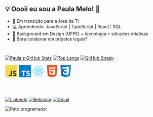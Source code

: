 
## 💡 Oooii eu sou a Paula Melo! 🦆

- 🚀 Em transição para a área de TI  
- 💻 Aprendendo: JavaScript | TypeScript | React | SQL 
- 🎨 Background em Design (UFPE) + tecnologia = soluções criativas  
- 🤝 Bora colaborar em projetos legais?

<br>

[![Paula's GitHub Stats](https://github-readme-stats.vercel.app/api?username=paulamelo2404&show_icons=true&theme=radical&layout=compact&hide=issues,prs)](https://github.com/paulamelo2404)
[![Top Langs](https://github-readme-stats.vercel.app/api/top-langs/?username=paulamelo2404&layout=compact&theme=radical)](https://github.com/paulamelo2404)
[![GitHub Streak](https://streak-stats.demolab.com?user=paulamelo2404&theme=radical&hide_border=true)](https://git.io/streak-stats)


<p align="left">
  <img src="https://raw.githubusercontent.com/devicons/devicon/master/icons/javascript/javascript-original.svg" alt="JavaScript" width="40" height="40"/>
  <img src="https://raw.githubusercontent.com/devicons/devicon/master/icons/typescript/typescript-original.svg" alt="TypeScript" width="40" height="40"/>
  <img src="https://raw.githubusercontent.com/devicons/devicon/master/icons/react/react-original.svg" alt="React" width="40" height="40"/>
  <img src="https://raw.githubusercontent.com/devicons/devicon/master/icons/html5/html5-original.svg" alt="HTML5" width="40" height="40"/>
  <img src="https://raw.githubusercontent.com/devicons/devicon/master/icons/css3/css3-original.svg" alt="CSS3" width="40" height="40"/>
</p>




<br>

##

<p align="left">
  <a href="https://www.linkedin.com/in/paula-melo2404/" target="_blank"><img src="https://img.shields.io/badge/-LinkedIn-%230077B5?style=for-the-badge&logo=linkedin&logoColor=white" alt="LinkedIn"></a>
  <a href="https://www.behance.net/pmelo" target="_blank"><img src="https://img.shields.io/badge/-Behance-053EFF?style=for-the-badge&logo=behance&logoColor=white" alt="Behance"></a>
  <a href="mailto:paulamelo2404@gmail.com" target="_blank"><img src="https://img.shields.io/badge/-Gmail-D14836?style=for-the-badge&logo=gmail&logoColor=white" alt="Gmail"></a>
</p>

<img src="https://github.com/user-attachments/assets/ca3121f8-d104-467b-844c-e752d48e6ae3" alt="Pato programador" width="200">
